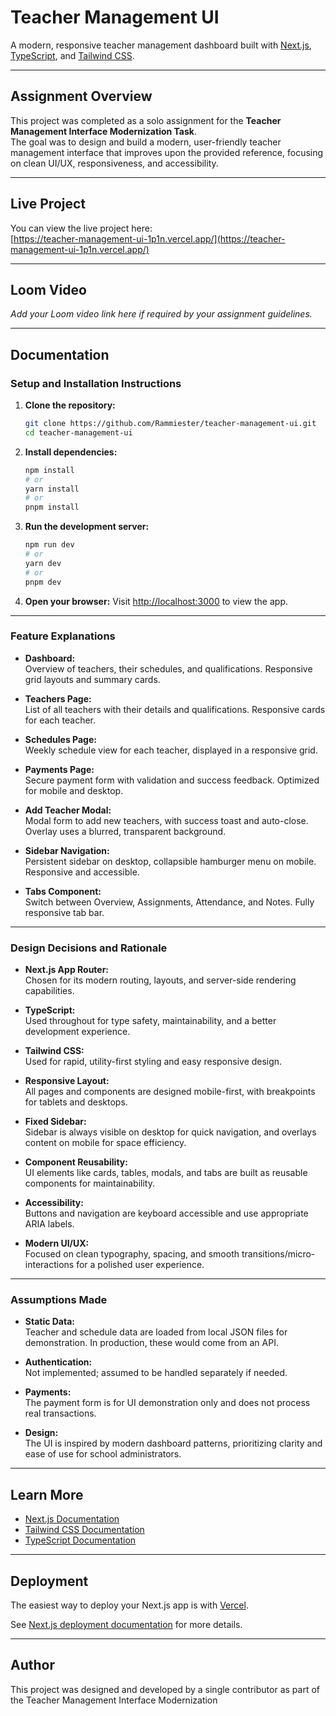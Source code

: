 # Teacher Management UI

A modern, responsive teacher management dashboard built with [Next.js](https://nextjs.org), [TypeScript](https://www.typescriptlang.org/), and [Tailwind CSS](https://tailwindcss.com).

---

## Assignment Overview

This project was completed as a solo assignment for the **Teacher Management Interface Modernization Task**.  
The goal was to design and build a modern, user-friendly teacher management interface that improves upon the provided reference, focusing on clean UI/UX, responsiveness, and accessibility.

---

## Live Project

You can view the live project here:  
[https://teacher-management-ui-1p1n.vercel.app/](https://teacher-management-ui-1p1n.vercel.app/)

---

## Loom Video

_Add your Loom video link here if required by your assignment guidelines._

---

## Documentation

### Setup and Installation Instructions

1. **Clone the repository:**

   ```bash
   git clone https://github.com/Rammiester/teacher-management-ui.git
   cd teacher-management-ui
   ```

2. **Install dependencies:**

   ```bash
   npm install
   # or
   yarn install
   # or
   pnpm install
   ```

3. **Run the development server:**

   ```bash
   npm run dev
   # or
   yarn dev
   # or
   pnpm dev
   ```

4. **Open your browser:**
   Visit [http://localhost:3000](http://localhost:3000) to view the app.

---

### Feature Explanations

- **Dashboard:**  
  Overview of teachers, their schedules, and qualifications. Responsive grid layouts and summary cards.

- **Teachers Page:**  
  List of all teachers with their details and qualifications. Responsive cards for each teacher.

- **Schedules Page:**  
  Weekly schedule view for each teacher, displayed in a responsive grid.

- **Payments Page:**  
  Secure payment form with validation and success feedback. Optimized for mobile and desktop.

- **Add Teacher Modal:**  
  Modal form to add new teachers, with success toast and auto-close. Overlay uses a blurred, transparent background.

- **Sidebar Navigation:**  
  Persistent sidebar on desktop, collapsible hamburger menu on mobile. Responsive and accessible.

- **Tabs Component:**  
  Switch between Overview, Assignments, Attendance, and Notes. Fully responsive tab bar.

---

### Design Decisions and Rationale

- **Next.js App Router:**  
  Chosen for its modern routing, layouts, and server-side rendering capabilities.

- **TypeScript:**  
  Used throughout for type safety, maintainability, and a better development experience.

- **Tailwind CSS:**  
  Used for rapid, utility-first styling and easy responsive design.

- **Responsive Layout:**  
  All pages and components are designed mobile-first, with breakpoints for tablets and desktops.

- **Fixed Sidebar:**  
  Sidebar is always visible on desktop for quick navigation, and overlays content on mobile for space efficiency.

- **Component Reusability:**  
  UI elements like cards, tables, modals, and tabs are built as reusable components for maintainability.

- **Accessibility:**  
  Buttons and navigation are keyboard accessible and use appropriate ARIA labels.

- **Modern UI/UX:**  
  Focused on clean typography, spacing, and smooth transitions/micro-interactions for a polished user experience.

---

### Assumptions Made

- **Static Data:**  
  Teacher and schedule data are loaded from local JSON files for demonstration. In production, these would come from an API.

- **Authentication:**  
  Not implemented; assumed to be handled separately if needed.

- **Payments:**  
  The payment form is for UI demonstration only and does not process real transactions.

- **Design:**  
  The UI is inspired by modern dashboard patterns, prioritizing clarity and ease of use for school administrators.

---

## Learn More

- [Next.js Documentation](https://nextjs.org/docs)
- [Tailwind CSS Documentation](https://tailwindcss.com/docs)
- [TypeScript Documentation](https://www.typescriptlang.org/docs/)

---

## Deployment

The easiest way to deploy your Next.js app is with [Vercel](https://vercel.com/new?utm_medium=default-template&filter=next.js&utm_source=create-next-app&utm_campaign=create-next-app-readme).

See [Next.js deployment documentation](https://nextjs.org/docs/app/building-your-application/deploying) for more details.

---

## Author

This project was designed and developed by a single contributor as part of the Teacher Management Interface Modernization
